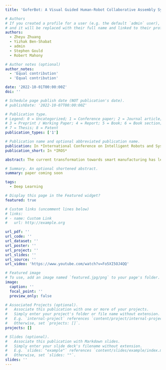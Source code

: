 ```yaml
---
title: 'GoferBot: A Visual Guided Human-Robot Collaborative Assembly System'

# Authors
# If you created a profile for a user (e.g. the default `admin` user), write the username (folder name) here
# and it will be replaced with their full name and linked to their profile.
authors:
  - Zheyu Zhuang
  - Yizhak Ben-Shabat
  - admin
  - Stephen Gould
  - Robert Mahony

# Author notes (optional)
author_notes:
  - 'Equal contribution'
  - 'Equal contribution'

date: '2022-10-01T00:00:00Z'
doi: ''

# Schedule page publish date (NOT publication's date).
# publishDate: '2022-10-07T00:00:00Z'

# Publication type.
# Legend: 0 = Uncategorized; 1 = Conference paper; 2 = Journal article;
# 3 = Preprint / Working Paper; 4 = Report; 5 = Book; 6 = Book section;
# 7 = Thesis; 8 = Patent
publication_types: ['1']

# Publication name and optional abbreviated publication name.
publication: In *International Conference on Intelligent Robots and Systems*
publication_short: In *IROS*

abstract: The current transformation towards smart manufacturing has led to a growing demand for human-robot collaboration (HRC) in the manufacturing process. Perceiving and understanding the human co-worker's behaviour introduces challenges for collaborative robots to efficiently and effectively perform tasks in unstructured and dynamic environments. Integrating recent data-driven machine vision capabilities into HRC systems is a logical next step in addressing these challenges. However, in these cases, off-the-shelf components struggle due to generalisation limitations. Furthermore, understanding the pure-vision aspects is a crucial first step before combining multiple modalities in order to understand the limitations. In this paper, we propose GoferBot, a novel vision-based semantic HRC system for a real-world assembly task. It is composed of a visual servoing module that reaches and grasps assembly parts in an unstructured multi-instance and dynamic environment, an action recognition module that performs human action prediction for implicit communication, and a visual handover module that uses the perceptual understanding of human behaviour to produce an intuitive and efficient collaborative assembly experience. GoferBot is a novel assembly system that seamlessly integrates all sub-modules by utilising implicit semantic information purely from visual perception.

# Summary. An optional shortened abstract.
summary: paper coming soon

tags:
  - Deep Learning

# Display this page in the Featured widget?
featured: true

# Custom links (uncomment lines below)
# links:
# - name: Custom Link
#   url: http://example.org

url_pdf: ''
url_code: ''
url_dataset: ''
url_poster: ''
url_project: ''
url_slides: ''
url_source: ''
url_video: 'https://www.youtube.com/watch?v=Fo5XI5OJ4QQ'

# Featured image
# To use, add an image named `featured.jpg/png` to your page's folder.
image:
  caption: ''
  focal_point: ''
  preview_only: false

# Associated Projects (optional).
#   Associate this publication with one or more of your projects.
#   Simply enter your project's folder or file name without extension.
#   E.g. `internal-project` references `content/project/internal-project/index.md`.
#   Otherwise, set `projects: []`.
projects: []

# Slides (optional).
#   Associate this publication with Markdown slides.
#   Simply enter your slide deck's filename without extension.
#   E.g. `slides: "example"` references `content/slides/example/index.md`.
#   Otherwise, set `slides: ""`.
slides: ''
---
```

